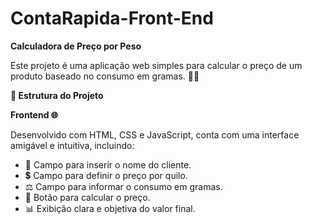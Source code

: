 # ContaRapida-Front-End
**Calculadora de Preço por Peso**

Este projeto é uma aplicação web simples para calcular o preço de um produto baseado no consumo em gramas. 🧮✨

**🚀 Estrutura do Projeto**

**Frontend 🌐**

Desenvolvido com HTML, CSS e JavaScript, conta com uma interface amigável e intuitiva, incluindo:

- 📝 Campo para inserir o nome do cliente.
- 💲 Campo para definir o preço por quilo.
- ⚖️ Campo para informar o consumo em gramas.
- 🔘 Botão para calcular o preço.
- 📊 Exibição clara e objetiva do valor final.
